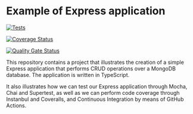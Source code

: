 # Example of Express application

[![Tests](https://github.com/ULL-ESIT-INF-DSI-2122/notes-rest-api/actions/workflows/tests.yml/badge.svg)](https://github.com/ULL-ESIT-INF-DSI-2122/notes-rest-api/actions/workflows/tests.yml)

[![Coverage Status](https://coveralls.io/repos/github/ULL-ESIT-INF-DSI-2122/notes-rest-api/badge.svg?branch=main)](https://coveralls.io/github/ULL-ESIT-INF-DSI-2122/notes-rest-api?branch=main)

[![Quality Gate Status](https://sonarcloud.io/api/project_badges/measure?project=ULL-ESIT-INF-DSI-2122_notes-rest-api&metric=alert_status)](https://sonarcloud.io/summary/new_code?id=ULL-ESIT-INF-DSI-2122_notes-rest-api)

This repository contains a project that illustrates the creation of a simple Express application
that performs CRUD operations over a MongoDB database. The application is written in TypeScript.

It also illustrates how we can test our Express application through Mocha, Chai and Supertest,
as well as we can perform code coverage through Instanbul and Coveralls, and Continuous Integration
by means of GitHub Actions.
